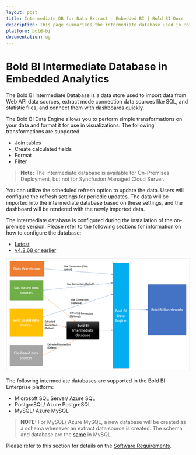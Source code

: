 ```yaml
---
layout: post
title: Intermediate DB for Data Extract - Embedded BI | Bold BI Docs
description: This page summarizes the intermediate database used in Bold BI for processing data extracts with extract mode data sources for embedded analytics.
platform: bold-bi
documentation: ug
---
```

# Bold BI Intermediate Database in Embedded Analytics

The Bold BI Intermediate Database is a data store used to import data from Web API data sources, extract mode connection data sources like SQL, and statistic files, and connect them with dashboards quickly. 

The Bold BI Data Engine allows you to perform simple transformations on your data and format it for use in visualizations. The following transformations are supported:

* Join tables
* Create calculated fields
* Format
* Filter

> **Note:** The intermediate database is available for On-Premises Deployment, but not for Syncfusion Managed Cloud Server.

You can utilize the scheduled refresh option to update the data. Users will configure the refresh settings for periodic updates. The data will be imported into the intermediate database based on these settings, and the dashboard will be rendered with the newly imported data.

The intermediate database is configured during the installation of the on-premise version. Please refer to the following sections for information on how to configure the database:

* [Latest](/application-startup/latest/#database-configuration)
* [v4.2.68 or earlier](/application-startup/v4.2.68-or-earlier/#database-configuration-for-data-store)

![Bold BI Intermediate Database Structure](/static/assets/working-with-datasource/images/boldbiintermediatedatabase.png)
         
The following intermediate databases are supported in the Bold BI Enterprise platform:
 * Microsoft SQL Server/ Azure SQL
 * PostgreSQL/ Azure PostgreSQL
 * MySQL/ Azure MySQL
 
> **NOTE:** For MySQL/ Azure MySQL, a new database will be created as a schema whenever an extract data source is created. The schema and database are the [same](https://dev.mysql.com/doc/refman/8.0/en/system-schema.html) in MySQL.

 Please refer to this section for details on the [Software Requirements](/deploying-bold-bi/overview/#software-requirements).